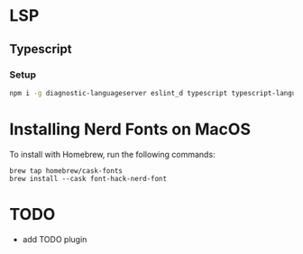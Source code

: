 # LSP

## Typescript

### Setup

```bash
npm i -g diagnostic-languageserver eslint_d typescript typescript-language-server prettier
```

# Installing Nerd Fonts on MacOS

To install with Homebrew, run the following commands:
```
brew tap homebrew/cask-fonts
brew install --cask font-hack-nerd-font
```

# TODO
* add TODO plugin
